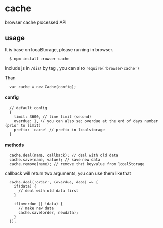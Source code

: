 # cache
browser cache processed API

## usage

It is base on localStorage, please running in browser.

      $ npm install browser-cache

Include js in `/dist` by tag , you can also `require('browser-cache')`

Than

      var cache = new Cache(config);

#### config

      // default config
      {
        limit: 3600, // time limit (second)
        overdue: 1, // you can also set overdue at the end of days number (prior to limit)
        prefix: 'cache' // prefix in localstorage
      }

#### methods

      cache.deal(name, callback); // deal with old data
      cache.save(name, value); // save new data
      cache.remove(name); // remove that keyvalue from localStorage

callback will return two arguments, you can use them like that

      cache.deal('order', (overdue, data) => {
        if(data) {
          // deal with old data first
        }

        if(overdue || !data) {
          // make new data
          cache.save(order, newdata);
        }
      });

